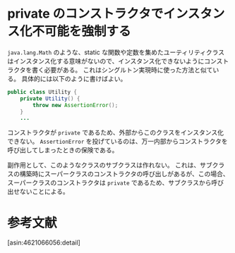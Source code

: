 # private のコンストラクタでインスタンス化不可能を強制する

`java.lang.Math` のような、static な関数や定数を集めたユーティリティクラスはインスタンス化する意味がないので、インスタンス化できないようにコンストラクタを書く必要がある。
これはシングルトン実現時に使った方法と似ている。
具体的には以下のように書けばよい。

```java
public class Utility {
    private Utility() {
	    throw new AssertionError();
	}
	...
```

コンストラクタが `private` であるため、外部からこのクラスをインスタンス化できない。
`AssertionError` を投げているのは、万一内部からコンストラクタを呼び出してしまったときの保険である。

副作用として、このようなクラスのサブクラスは作れない。
これは、サブクラスの構築時にスーパークラスのコンストラクタの呼び出しがあるが、この場合、スーパークラスのコンストラクタは `private` であるため、サブクラスから呼び出せないことによる。

# 参考文献

[asin:4621066056:detail]
